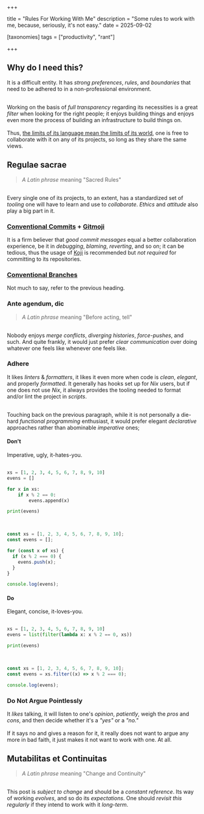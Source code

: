 +++

title = "Rules For Working With Me"
description = "Some rules to work with me, because, seriously, it's not easy."
date = 2025-09-02

[taxonomies]
tags = ["productivity", "rant"]

+++

## Why do I need this?

It is a difficult entity. It has _strong preferences_, _rules_, and _boundaries_ that need to be adhered to in a non-professional environment.  
<br />

Working on the basis of _full transparency_ regarding its necessities is a great _filter_ when looking for the right people; it enjoys building things and enjoys even more the process of building an infrastructure to build things on.  
<br />
Thus, [the limits of its language mean the limits of its world](https://www.goodreads.com/quotes/5475578-5-6-the-limits-of-my-language-mean-the-limits-of), one is free to collaborate with it on any of its projects, so long as they share the same views.

## Regulae sacrae

> _A Latin phrase_ meaning "Sacred Rules"

<br /> Every single one of its projects, to an extent, has a standardized set of _tooling_ one will have to learn and use to _collaborate_. _Ethics_ and _attitude_ also play a big part in it.

### [Conventional Commits](https://www.conventionalcommits.org/en/v1.0.0/) + [Gitmoji](https://gitmoji.dev/)

It is a firm believer that _good commit messages_ equal a better collaboration experience, be it in _debugging_, _blaming_, _reverting_, and so on; it can be tedious, thus the usage of [Koji](https://github.com/cococonscious/koji) is recommended but _not required_ for committing to its repositories.

### [Conventional Branches](https://conventional-branch.github.io/)

Not much to say, refer to the previous heading.

### Ante agendum, dic

> _A Latin phrase_ meaning "Before acting, tell"

<br /> Nobody enjoys _merge conflicts_, _diverging histories_, _force-pushes_, and such. And quite frankly, it would just prefer _clear communication_ over doing whatever one feels like whenever one feels like.

### Adhere

It likes _linters_ & _formatters_, it likes it even more when code is _clean_, _elegant_, and properly _formatted_. It generally has hooks set up for _Nix_ users, but if one does not use _Nix_, it always provides the tooling needed to format and/or lint the project in _scripts_.  
<br />

Touching back on the previous paragraph, while it is not personally a die-hard _functional programming_ enthusiast, it would prefer elegant _declarative_ approaches rather than abominable _imperative_ ones;

#### Don't

Imperative, ugly, it-hates-you.  
<br />

```py
xs = [1, 2, 3, 4, 5, 6, 7, 8, 9, 10]
evens = []

for x in xs:
    if x % 2 == 0:
        evens.append(x)

print(evens)
```

<br />

```js
const xs = [1, 2, 3, 4, 5, 6, 7, 8, 9, 10];
const evens = [];

for (const x of xs) {
  if (x % 2 === 0) {
    evens.push(x);
  }
}

console.log(evens);
```

#### Do

Elegant, concise, it-loves-you.  
<br />

```py
xs = [1, 2, 3, 4, 5, 6, 7, 8, 9, 10]
evens = list(filter(lambda x: x % 2 == 0, xs))

print(evens)
```

<br />

```js
const xs = [1, 2, 3, 4, 5, 6, 7, 8, 9, 10];
const evens = xs.filter((x) => x % 2 === 0);

console.log(evens);
```

### Do Not Argue Pointlessly

It _likes_ talking, it will listen to one's _opinion_, _patiently_, weigh the _pros_ and _cons_, and then decide whether it's a _"yes"_ or a _"no."_  
<br />
If it says no and gives a reason for it, it really does not want to argue any more in bad faith, it just makes it not want to work with one. At all.

## Mutabilitas et Continuitas

> _A Latin phrase_ meaning "Change and Continuity"

<br /> This post is *subject to change* and should be a *constant reference*. Its way of working *evolves*, and so do its *expectations*. One should *revisit this regularly* if they intend to work with it *long-term*.
